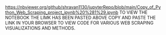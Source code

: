https://nbviewer.org/github/shravan1130/jupyterRepo/blob/main/Copy_of_Python_Web_Scraping_project_ipynb%20%281%29.ipynb
TO VIEW THE NOTEBOOK THE LIMK HAS BEEN PASTED ABOVE COPY AND PASTE THE LINK IN YOUR BROWSER TO VIEW CODE FOR VARIOUS WEB SCRAPING VISUALIZATIONS AND METHODS.
